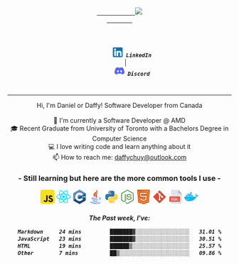 <div align="center">
	<code>
		<a href="https://git.io/typing-svg">
			<img src="https://readme-typing-svg.herokuapp.com?size=26&duration=4000&center=true&vCenter=true&width=500&lines=Hi%2C+this+is+daffy!" />
		</a>
	</code>
</div>

<h5 align="center">
	<code>
   		<a style="text-decoration: none;" href="https://www.linkedin.com/in/daffychuy/" title="LinkedIn Profile"><img width="22" src="images/linkedin.png"/> LinkedIn</a>
	</code>
	│
	<code>
		<a style="text-decoration: none;" href="https://discordapp.com/users/161907418979106817" title="Stack Overflow Profile"><img width="22" src="images/discord.png"/> Discord</a>
	</code>
</h5>

<hr>

<p align="center">
	Hi, I'm Daniel or Daffy! Software Developer from Canada
	<br>
	<br>
	💼 I'm currently a Software Developer @ AMD
	<br>
	🎓 Recent Graduate from University of Toronto with a Bachelors Degree in Computer Science
	<br>
	💻 I love writing code and learn anything about it
	<br>
	📫 How to reach me: <a href="mailto: daffychuy@outlook.com">daffychuy@outlook.com</a>
</p>


<h3 align="center" style="">
- Still learning but here are the more common tools I use - 
</h3>
<p align="center">
	<code><img height="32" width="32" src="./images/javascript.svg" /></code>
	<code><img height="32" width="32" src="./images/reactjs.svg" /></code>
	<code><img height="32" width="32" src="./images/c-plusplus.svg" /></code>
	<code><img height="32" width="32" src="./images/java.svg" /></code>
	<code><img height="32" width="32" src="./images/python.svg" /></code>
	<code><img height="32" width="32" src="./images/node.svg" /></code>
	<code><img height="32" width="32" src="./images/html.svg" /></code>
	<code><img height="32" width="32" src="./images/git.svg" /></code>
	<code><img height="32" width="32" src="./images/sql.svg" /></code>
	<code><img height="32" width="32" src="./images/docker.svg" /></code>
</p>

<h5 align="center">	
	The Past week, I've:
<!--START_SECTION:waka-->

```text
Markdown     24 mins         ███████▓░░░░░░░░░░░░░░░░░   31.01 %
JavaScript   23 mins         ███████▓░░░░░░░░░░░░░░░░░   30.51 %
HTML         19 mins         ██████▒░░░░░░░░░░░░░░░░░░   25.57 %
Other        7 mins          ██▒░░░░░░░░░░░░░░░░░░░░░░   09.86 %
```

<!--END_SECTION:waka-->
</h5>
